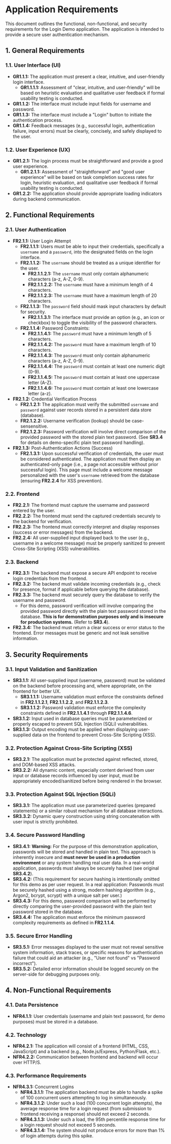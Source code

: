 # Application Requirements

 This document outlines the functional, non-functional, and security requirements for the Login Demo application. The application is intended to provide a secure user authentication mechanism.

## 1. General Requirements

### 1.1. User Interface (UI)
-   **GR1.1.1:** The application must present a clear, intuitive, and user-friendly login interface.
    -   **GR1.1.1.1:** Assessment of "clear, intuitive, and user-friendly" will be based on heuristic evaluation and qualitative user feedback if formal usability testing is conducted.
-   **GR1.1.2:** The interface must include input fields for username and password.
-   **GR1.1.3:** The interface must include a "Login" button to initiate the authentication process.
-   **GR1.1.4:** Feedback messages (e.g., successful login, authentication failure, input errors) must be clearly, concisely, and safely displayed to the user.

### 1.2. User Experience (UX)
-   **GR1.2.1:** The login process must be straightforward and provide a good user experience.
    -   **GR1.2.1.1:** Assessment of "straightforward" and "good user experience" will be based on task completion success rates for login, heuristic evaluation, and qualitative user feedback if formal usability testing is conducted.
-   **GR1.2.2:** The application should provide appropriate loading indicators during backend communication.

## 2. Functional Requirements

### 2.1. User Authentication
-   **FR2.1.1:** User Login Attempt
    -   **FR2.1.1.1:** Users must be able to input their credentials, specifically a `username` and a `password`, into the designated fields on the login interface.
    -   **FR2.1.1.2:** The `username` should be treated as a unique identifier for the user.
        -   **FR2.1.1.2.1:** The `username` must only contain alphanumeric characters (a-z, A-Z, 0-9).
        -   **FR2.1.1.2.2:** The `username` must have a minimum length of 4 characters.
        -   **FR2.1.1.2.3:** The `username` must have a maximum length of 20 characters.
    -   **FR2.1.1.3:** The `password` field should mask input characters by default for security.
        -   **FR2.1.1.3.1:** The interface must provide an option (e.g., an icon or checkbox) to toggle the visibility of the password characters.
    -   **FR2.1.1.4:** Password Constraints:
        -   **FR2.1.1.4.1:** The `password` must have a minimum length of 5 characters.
        -   **FR2.1.1.4.2:** The `password` must have a maximum length of 10 characters.
        -   **FR2.1.1.4.3:** The `password` must only contain alphanumeric characters (a-z, A-Z, 0-9).
        -   **FR2.1.1.4.4:** The `password` must contain at least one numeric digit (0-9).
        -   **FR2.1.1.4.5:** The `password` must contain at least one uppercase letter (A-Z).
        -   **FR2.1.1.4.6:** The `password` must contain at least one lowercase letter (a-z).
-   **FR2.1.2:** Credential Verification Process
    -   **FR2.1.2.1:** The application must verify the submitted `username` and `password` against user records stored in a persistent data store (database).
    -   **FR2.1.2.2:** Username verification (lookup) should be case-sensensitive.
    -   **FR2.1.2.3:** Password verification will involve direct comparison of the provided password with the stored plain text password. (See **SR3.4** for details on demo-specific plain text password handling).
-   **FR2.1.3:** Post-Authentication Actions (Success)
    -   **FR2.1.3.1:** Upon successful verification of credentials, the user must be considered authenticated. The application must then display an authenticated-only page (i.e., a page not accessible without prior successful login). This page must include a welcome message personalized with the user's `username` retrieved from the database (ensuring **FR2.2.4** for XSS prevention).

### 2.2. Frontend
-   **FR2.2.1:** The frontend must capture the username and password entered by the user.
-   **FR2.2.2:** The frontend must send the captured credentials securely to the backend for verification.
-   **FR2.2.3:** The frontend must correctly interpret and display responses (success or error messages) from the backend.
-   **FR2.2.4:** All user-supplied input displayed back to the user (e.g., username in a welcome message) must be properly sanitized to prevent Cross-Site Scripting (XSS) vulnerabilities.

### 2.3. Backend
-   **FR2.3.1:** The backend must expose a secure API endpoint to receive login credentials from the frontend.
-   **FR2.3.2:** The backend must validate incoming credentials (e.g., check for presence, format if applicable before querying the database).
-   **FR2.3.3:** The backend must securely query the database to verify the username and password.
    -   For this demo, password verification will involve comparing the provided password directly with the plain text password stored in the database. **This is for demonstration purposes only and is insecure for production systems.** (Refer to **SR3.4**).
-   **FR2.3.4:** The backend must return a clear success or error status to the frontend. Error messages must be generic and not leak sensitive information.

## 3. Security Requirements

### 3.1. Input Validation and Sanitization
-   **SR3.1.1:** All user-supplied input (username, password) must be validated on the backend before processing and, where appropriate, on the frontend for better UX.
    -   **SR3.1.1.1:** Username validation must enforce the constraints defined in **FR2.1.1.2.1**, **FR2.1.1.2.2**, and **FR2.1.1.2.3**.
    -   **SR3.1.1.2:** Password validation must enforce the complexity constraints defined in **FR2.1.1.4.1** through **FR2.1.1.4.6**.
-   **SR3.1.2:** Input used in database queries must be parameterized or properly escaped to prevent SQL Injection (SQLi) vulnerabilities.
-   **SR3.1.3:** Output encoding must be applied when displaying user-supplied data on the frontend to prevent Cross-Site Scripting (XSS).

### 3.2. Protection Against Cross-Site Scripting (XSS)
-   **SR3.2.1:** The application must be protected against reflected, stored, and DOM-based XSS attacks.
-   **SR3.2.2:** All dynamic content, especially content derived from user input or database records influenced by user input, must be appropriately encoded/sanitized before being rendered in the browser.

### 3.3. Protection Against SQL Injection (SQLi)
-   **SR3.3.1:** The application must use parameterized queries (prepared statements) or a similar robust mechanism for all database interactions.
-   **SR3.3.2:** Dynamic query construction using string concatenation with user input is strictly prohibited.

### 3.4. Secure Password Handling
-   **SR3.4.1:** **Warning:** For the purpose of this demonstration application, passwords will be stored and handled in plain text. This approach is inherently insecure and **must never be used in a production environment** or any system handling real user data. In a real-world application, passwords must always be securely hashed (see original **SR3.4.2**).
-   **SR3.4.2:** (This requirement for secure hashing is intentionally omitted for this demo as per user request. In a real application: Passwords must be securely hashed using a strong, modern hashing algorithm (e.g., Argon2, bcrypt, scrypt) with a unique salt per user.)
-   **SR3.4.3:** For this demo, password comparison will be performed by directly comparing the user-provided password with the plain text password stored in the database.
-   **SR3.4.4:** The application must enforce the minimum password complexity requirements as defined in **FR2.1.1.4**.

### 3.5. Secure Error Handling
-   **SR3.5.1:** Error messages displayed to the user must not reveal sensitive system information, stack traces, or specific reasons for authentication failure that could aid an attacker (e.g., "User not found" vs "Password incorrect").
-   **SR3.5.2:** Detailed error information should be logged securely on the server-side for debugging purposes only.

## 4. Non-Functional Requirements

### 4.1. Data Persistence
-   **NFR4.1.1:** User credentials (username and plain text password, for demo purposes) must be stored in a database.

### 4.2. Technology
-   **NFR4.2.1:** The application will consist of a frontend (HTML, CSS, JavaScript) and a backend (e.g., Node.js/Express, Python/Flask, etc.).
-   **NFR4.2.2:** Communication between frontend and backend will occur over HTTP/S.

### 4.3. Performance Requirements
-   **NFR4.3.1:** Concurrent Logins
    -   **NFR4.3.1.1:** The application backend must be able to handle a spike of 100 concurrent users attempting to log in simultaneously.
    -   **NFR4.3.1.2:** Under such a load (100 concurrent login attempts), the average response time for a login request (from submission to frontend receiving a response) should not exceed 2 seconds.
    -   **NFR4.3.1.3:** Under such a load, the 95th percentile response time for a login request should not exceed 5 seconds.
    -   **NFR4.3.1.4:** The system should not produce errors for more than 1% of login attempts during this spike.
